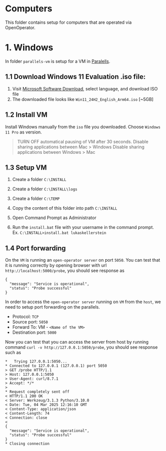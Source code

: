 # Computers

This folder contains setup for computers that are operated via OpenOperator.

# 1. Windows

In folder `parallels-vm` is setup for a VM in [Paralells](https://parallels.com/).

## 1.1 Download Windows 11 Evaluation .iso file:

1. Visit [Microsoft Software Download](https://www.microsoft.com/en-us/software-download/windows11arm64), select language, and download ISO file
2. The downloaded file looks like `Win11_24H2_English_Arm64.iso` [~5GB]

## 1.2 Install VM

Install Windows manually from the `iso` file you downloaded. Choose `Windows 11 Pro` as version.

> TURN OFF automatical pausing of VM after 30 seconds.
> Disable sharing applications between Mac > Windows
> Disable sharing applications between Windows > Mac

## 1.3 Setup VM

1. Create a folder `C:\INSTALL`
2. Create a folder `C:\INSTALL\logs`
3. Create a folder `C:\TEMP`
4. Copy the content of this folder into path `C:\INSTALL`

5. Open Command Prompt as Administrator
6. Run the `install.bat` file with your username in the command prompt. Ex. `C:\INSTALL>install.bat lukaskellerstein`

## 1.4 Port forwarding

On the `VM` is running an `open-operator server` on port `5050`. You can test that it is running correctly by opening browser with url `http://localhost:5000/probe`, you should see response as

```
{
  "message": "Service is operational",
  "status": "Probe successful"
}
```

In order to access the `open-operator server` running on `VM` from the `host`, we need to setup port forwarding on the parallels.

- Protocol: `TCP`
- Source port: `5050`
- Forward To: VM - `<Name of the VM>`
- Destination port: `5000`

Now you can test that you can access the server from host by running command `curl -v http://127.0.0.1:5050/probe`, you should see response such as

```
*   Trying 127.0.0.1:5050...
* Connected to 127.0.0.1 (127.0.0.1) port 5050
> GET /probe HTTP/1.1
> Host: 127.0.0.1:5050
> User-Agent: curl/8.7.1
> Accept: */*
>
* Request completely sent off
< HTTP/1.1 200 OK
< Server: Werkzeug/3.1.3 Python/3.10.0
< Date: Tue, 04 Mar 2025 12:16:10 GMT
< Content-Type: application/json
< Content-Length: 74
< Connection: close
<
{
  "message": "Service is operational",
  "status": "Probe successful"
}
* Closing connection
```
